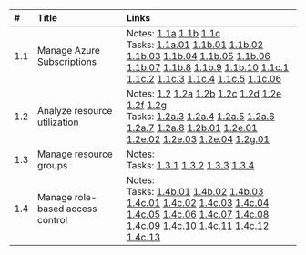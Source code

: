 \# | Title | Links
:--- | :--- | :---
1.1 | Manage Azure Subscriptions  | Notes: [1.1a](#11a-assign-administrator-permissions) [1.1b](11b-configure-cost-center-quotas-and-tagging) [1.1c](11c-configure-azure-subscription-policies) <br/> Tasks: [1.1a.01](#11a01) [1.1b.01](#11b01) [1.1b.02](#11b02) [1.1b.03](#11b03) [1.1b.04](#11b04) [1.1b.05](#11b05) [1.1b.06](#11b06) [1.1b.07](#11b07) [1.1b.8](#11b8) [1.1b.9](#11b9) [1.1b.10](#11b10) [1.1c.1](#11c1) [1.1c.2](#11c2) [1.1c.3](#11c3) [1.1c.4](#11c4) [1.1c.5](#11c5) [1.1c.06](#11c06) 
1.2 | Analyze resource utilization | Notes: [1.2](#12-analyze-resource-utilization) [1.2a](#12a-configure-diagnostic-settings-on-resources) [1.2b](#12b-create-and-test-alerts) [1.2c](#12c-analyze-alerts-across-subscriptions) [1.2d](#12d-analyze-metrics-across-subscriptions) [1.2e](#12e-utilize-log-search-query-functions) [1.2f](#12f-monitor-for-unused-resources) [1.2g](#12g-monitor-and-report-spend) <br/>Tasks: [1.2a.3](#12a3) [1.2a.4](#12a4) [1.2a.5](#12a5) [1.2a.6](#12a6) [1.2a.7](#12a7) [1.2a.8](#12a8) [1.2b.01](#12b01) [1.2e.01](#12e01) [1.2e.02](#12e02) [1.2e.03](#12e03) [1.2e.04](#12e04) [1.2g.01](#12g01) 
1.3 | Manage resource groups | Notes: <br/>Tasks: [1.3.1](#131) [1.3.2](#132) [1.3.3](#133) [1.3.4](#134) 
1.4 | Manage role-based access control | Notes: <br/>Tasks: [1.4b.01](#14b01) [1.4b.02](#14b02) [1.4b.03](#14b03) [1.4c.01](#14c01) [1.4c.02](#14c02) [1.4c.03](#14c03) [1.4c.04](#14c04) [1.4c.05](#14c05) [1.4c.06](#14c06) [1.4c.07](#14c07) [1.4c.08](#14c08) [1.4c.09](#14c09) [1.4c.10](#14c10) [1.4c.11](#14c11) [1.4c.12](#14c12) [1.4c.13](#14c13)
